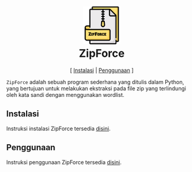<h1 align="center">
  <img src="https://github.com/rofidoang03/ZipForce/blob/main/img/ZipForce.png" width=100 height=100/><br>
ZipForce</h1>

<p align="center">[ <a href="">Instalasi</a> | <a href="">Penggunaan</a> ]</p>

`ZipForce` adalah sebuah program sederhana yang ditulis dalam Python, yang bertujuan untuk melakukan ekstraksi pada file zip yang terlindungi oleh kata sandi dengan menggunakan wordlist.

## Instalasi 

Instruksi instalasi ZipForce tersedia [disini](https://github.com/rofidoang03/ZipForce/blob/main/Cara%20menginstal.md).

## Penggunaan

Instruksi penggunaan ZipForce tersedia [disini]().
